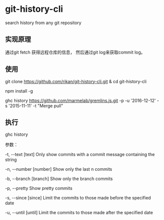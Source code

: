 # git-history-cli
search history from any git repository

实现原理
--------
通过git fetch 获得远程仓库的信息， 然后通过git log来获取commit log。

使用
--------
git clone https://github.com/rikan/git-history-cli.git & cd git-history-cli

npm install -g

ghc history https://github.com/marmelab/gremlins.js.git -p -u '2016-12-12' -s '2015-11-11' -t "Merge pull"

执行
--------
ghc history

参数：

-t, --text [text]  Only show commits with a commit message containing the string

-n, --number [number] Show only the last n commits

-b, --branch [branch] Show only the branch commits

-p, --pretty Show pretty commits

-s, --since [since] Limit the commits to those made before the specified date

-u, --until [until] Limit the commits to those made after the specified date

